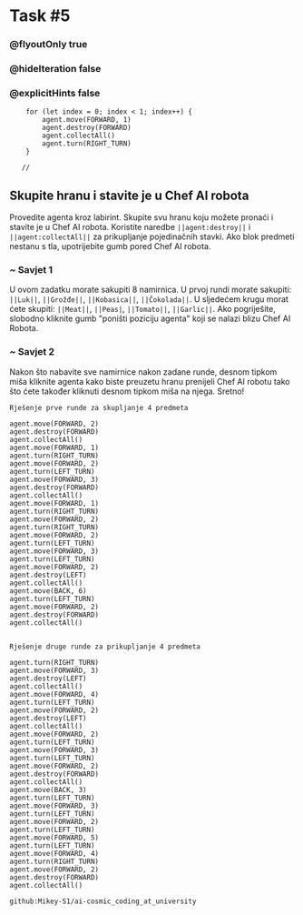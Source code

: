 # Task #5
### @flyoutOnly true
### @hideIteration false
### @explicitHints false

``` ghost
    for (let index = 0; index < 1; index++) {
        agent.move(FORWARD, 1)
        agent.destroy(FORWARD)
        agent.collectAll()
        agent.turn(RIGHT_TURN)
    }
```
```template
   //     
```

## Skupite hranu i stavite je u Chef AI robota

Provedite agenta kroz labirint. Skupite svu hranu koju možete pronaći i stavite je u Chef AI robota. Koristite naredbe ``||agent:destroy||`` i ``||agent:collectAll||`` za prikupljanje pojedinačnih stavki.
Ako blok predmeti nestanu s tla, upotrijebite gumb pored Chef AI robota.

### ~ Savjet 1

U ovom zadatku morate sakupiti 8 namirnica. U prvoj rundi morate sakupiti: ``||Luk||``, ``||Grožđe||``, ``||Kobasica||``, ``||Čokolada||``. U sljedećem krugu morat ćete skupiti: ``||Meat||``, ``||Peas|``, ``||Tomato||``, ``||Garlic||``. Ako pogriješite, slobodno kliknite gumb "poništi poziciju agenta" koji se nalazi blizu Chef AI Robota.

### ~ Savjet 2
Nakon što nabavite sve namirnice nakon zadane runde, desnom tipkom miša kliknite agenta kako biste preuzetu hranu prenijeli Chef AI robotu tako što ćete također kliknuti desnom tipkom miša na njega. Sretno!


```typescript-valid
Rješenje prve runde za skupljanje 4 predmeta
```
``` blocks
agent.move(FORWARD, 2)
agent.destroy(FORWARD)
agent.collectAll()
agent.move(FORWARD, 1)
agent.turn(RIGHT_TURN)
agent.move(FORWARD, 2)
agent.turn(LEFT_TURN)
agent.move(FORWARD, 3)
agent.destroy(FORWARD)
agent.collectAll()
agent.move(FORWARD, 1)
agent.turn(RIGHT_TURN)
agent.move(FORWARD, 2)
agent.turn(RIGHT_TURN)
agent.move(FORWARD, 2)
agent.turn(LEFT_TURN)
agent.move(FORWARD, 3)
agent.turn(LEFT_TURN)
agent.move(FORWARD, 2)
agent.destroy(LEFT)
agent.collectAll()
agent.move(BACK, 6)
agent.turn(LEFT_TURN)
agent.move(FORWARD, 2)
agent.destroy(FORWARD)
agent.collectAll()
```
```
```
```typescript-valid
Rješenje druge runde za prikupljanje 4 predmeta
```
``` blocks
agent.turn(RIGHT_TURN)
agent.move(FORWARD, 3)
agent.destroy(LEFT)
agent.collectAll()
agent.move(FORWARD, 4)
agent.turn(LEFT_TURN)
agent.move(FORWARD, 2)
agent.destroy(LEFT)
agent.collectAll()
agent.move(FORWARD, 2)
agent.turn(LEFT_TURN)
agent.move(FORWARD, 3)
agent.turn(LEFT_TURN)
agent.move(FORWARD, 2)
agent.destroy(FORWARD)
agent.collectAll()
agent.move(BACK, 3)
agent.turn(LEFT_TURN)
agent.move(FORWARD, 3)
agent.turn(LEFT_TURN)
agent.move(FORWARD, 2)
agent.turn(LEFT_TURN)
agent.move(FORWARD, 5)
agent.turn(LEFT_TURN)
agent.move(FORWARD, 4)
agent.turn(RIGHT_TURN)
agent.move(FORWARD, 2)
agent.destroy(FORWARD)
agent.collectAll()
```
```package
github:Mikey-S1/ai-cosmic_coding_at_university
```

